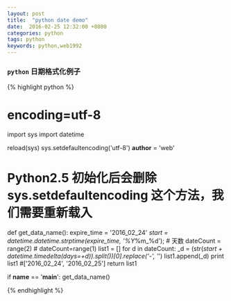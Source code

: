 ```yaml
---
layout: post
title:  "python date demo"
date:  2016-02-25 12:32:00 +0800
categories: python
tags: python
keywords: python,web1992
---
```


###  `python` 日期格式化例子

{% highlight python %}
# encoding=utf-8
import sys
import datetime

reload(sys)
sys.setdefaultencoding('utf-8')
__author__ = 'web'
# Python2.5 初始化后会删除 sys.setdefaultencoding 这个方法，我们需要重新载入



def get_data_name():
    expire_time = '2016_02_24'
    _start = datetime.datetime.strptime(expire_time, '%Y_%m_%d');
    # 天数
    dateCount = range(2)
    # dateCount=range(1)
    list1 = []
    for d in dateCount:
        _d = (str(_start + datetime.timedelta(days=+d)).split())[0].replace('-', '_')
        list1.append(_d)
    print list1
    #['2016_02_24', '2016_02_25']
    return list1


if __name__ == '__main__':
    get_data_name()
   
{% endhighlight %}
<!--more-->

